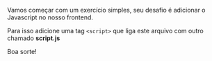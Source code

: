 Vamos começar com um exercício simples, seu desafio é adicionar o Javascript no nosso frontend.

Para isso adicione uma tag `<script>` que liga este arquivo com outro chamado **script.js**

Boa sorte!
